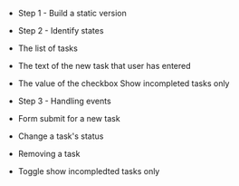 - Step 1 - Build a static version
- Step 2 - Identify states

- The list of tasks
- The text of the new task that user has entered
- The value of the checkbox Show incompleted tasks only

- Step 3 - Handling events
- Form submit for a new task
- Change a task's status
- Removing a task
- Toggle show incompledted tasks only

